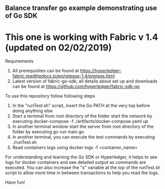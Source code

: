 ## Balance transfer go example demonstrating use of Go SDK
# This one is working with Fabric v 1.4 (updated on 02/02/2019)

Requirements
1. All prerequisites can be found at https://hyperledger-fabric.readthedocs.io/en/release-1.4/prereqs.html
2. Latest version of fabric-go-sdk; all details about set up and downloads can be found at https://github.com/hyperledger/fabric-sdk-go 

To use this repository follow following steps

1. In the "runTest.sh" script, insert the Go PATH at the very top before doing anything else
2. Start a terminal from root directory of the folder start the network by executing 
    docker-compose -f ./artifacts/docker-compose.yaml up
3. In another terminal window start the server from root directory of the folder by executing
    go run main.go
4. In another terminal, you can execute the test commands by executing  
    ./runTest.sh
5. Read containers logs using
    docker logs -f <container_name>

For understanding and learning the Go SDK or Hyperledger, it helps to see logs for docker containers and see detailed output as commands are executed. You can also increase the "s" variable at the top of the runTest.sh script to allow more time in between transactions to help you read the logs.

Have fun!
